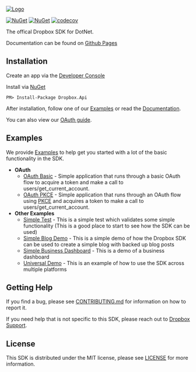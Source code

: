 [![Logo][logo]][repo]

[![NuGet](https://img.shields.io/badge/Frameworks-.NetStandard%202.0-blue)](https://www.nuget.org/packages/Dropbox.Api)
[![NuGet](https://img.shields.io/nuget/v/Dropbox.Api.svg)](https://www.nuget.org/packages/Dropbox.Api)
[![codecov](https://codecov.io/gh/dropbox/dropbox-sdk-dotnet/branch/main/graph/badge.svg)](https://codecov.io/gh/dropbox/dropbox-sdk-dotnet)

The offical Dropbox SDK for DotNet.

Documentation can be found on [Github Pages][documentation]

## Installation

Create an app via the [Developer Console][devconsole]

Install via [NuGet](https://www.nuget.org/)

```
PM> Install-Package Dropbox.Api
```

After installation, follow one of our [Examples][examples] or read the [Documentation][documentation].

You can also view our [OAuth guide][oauthguide].

## Examples

We provide [Examples][examples] to help get you started with a lot of the basic functionality in the SDK.

- **OAuth**
    - [OAuth Basic](https://github.com/dropbox/dropbox-sdk-dotnet/tree/main/dropbox-sdk-dotnet/Examples/OauthBasic) - Simple application that runs through a basic OAuth flow to acquire a token and make a call to users/get_current_account.
    - [OAuth PKCE](https://github.com/dropbox/dropbox-sdk-dotnet/tree/main/dropbox-sdk-dotnet/Examples/OAuthPKCE) - Simple application that runs through an OAuth flow using [PKCE](https://oauth.net/2/pkce/) and acquires a token to make a call to users/get_current_account.
- **Other Examples**
    - [Simple Test](https://github.com/dropbox/dropbox-sdk-dotnet/tree/main/dropbox-sdk-dotnet/Examples/SimpleTest) - This is a simple test which validates some simple functionality (This is a good place to start to see how the SDK can be used)
    - [Simple Blog Demo](https://github.com/dropbox/dropbox-sdk-dotnet/tree/main/dropbox-sdk-dotnet/Examples/SimpleBlogDemo) - This is a simple demo of how the Dropbox SDK can be used to create a simple blog with backed up blog posts
    - [Simple Business Dashboard](https://github.com/dropbox/dropbox-sdk-dotnet/tree/main/dropbox-sdk-dotnet/Examples/SimpleBusinessDashboard) - This is a demo of a business dashboard
    - [Universal Demo](https://github.com/dropbox/dropbox-sdk-dotnet/tree/main/dropbox-sdk-dotnet/Examples/UniversalDemo/UniversalDemo) - This is an example of how to use the SDK across multiple platforms

## Getting Help

If you find a bug, please see [CONTRIBUTING.md][contributing] for information on how to report it.

If you need help that is not specific to this SDK, please reach out to [Dropbox Support][support].

## License

This SDK is distributed under the MIT license, please see [LICENSE][license] for more information.

[logo]: https://cfl.dropboxstatic.com/static/images/sdk/dotnet_banner.png
[repo]: https://github.com/dropbox/dropbox-sdk-dotnet
[documentation]: http://dropbox.github.io/dropbox-sdk-dotnet/html/R_Project_DotNetApiDocumentation.htm
[examples]: https://github.com/dropbox/dropbox-sdk-dotnet/tree/main/dropbox-sdk-dotnet/Examples
[license]: https://github.com/dropbox/dropbox-sdk-dotnet/blob/main/LICENSE
[contributing]: https://github.com/dropbox/dropbox-sdk-dotnet/blob/main/CONTRIBUTING.md
[devconsole]: https://dropbox.com/developers/apps
[oauthguide]: https://www.dropbox.com/lp/developers/reference/oauth-guide
[support]: https://www.dropbox.com/developers/contact
